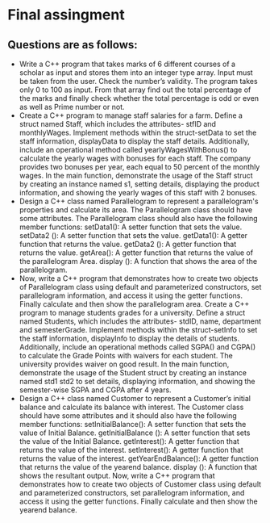 # Final assingment
## Questions are as follows:
- Write a C++ program that takes marks of 6 different courses of a scholar as input and stores them into an integer type array. Input must be taken from the user. Check the number’s validity. The program takes only 0 to 100 as input. From that array find out the total percentage of the marks and finally check whether the total percentage is odd or even as well as Prime number or not. 
- Create a C++ program to manage staff salaries for a farm. Define a struct named Staff, which includes the attributes- stfID and monthlyWages. Implement methods within the struct-setData to set the staff information, displayData to display the staff details. Additionally, include an operational method called yearlyWagesWithBonus() to calculate the yearly wages with bonuses for each staff. The company provides two bonuses per year, each equal to 50 percent of the monthly wages. In the main function, demonstrate the usage of the Staff struct by creating an instance named s1, setting details, displaying the product information, and showing the yearly wages of this staff with 2 bonuses. 
- Design a C++ class named Parallelogram to represent a parallelogram's properties and calculate its area. The Parallelogram class should have some attributes. The Parallelogram class should also have the following member functions: 
setData1(): A setter function that sets the value. 
setData2 (): A setter function that sets the value. 
getData1(): A getter function that returns the value. 
getData2 (): A getter function that returns the value. 
getArea(): A getter function that returns the value of the parallelogram Area. 
display (): A function that shows the area of the parallelogram. 
- Now, write a C++ program that demonstrates how to create two objects of Parallelogram class using default and parameterized constructors, set parallelogram information, and access it using the getter functions. Finally calculate and then show the parallelogram area. 
Create a C++ program to manage students grades for a university. Define a struct named Students, which includes the attributes- stdID, name, department and semesterGrade. Implement methods within the struct-setInfo to set the staff information, displayInfo to display the details of students. Additionally, include an operational methods called  SGPA() and CGPA() to calculate the Grade Points with waivers for each student. The university provides waiver on good result. In the main function, demonstrate the usage of the Student struct by creating an instance named std1 std2 to set details, displaying information, and showing the semester-wise SGPA and CGPA after 4 years. 
- Design a C++ class named Customer to represent a Customer’s initial balance and calculate its balance with interest. The Customer class should have some attributes and it should also have the following member functions: 
setInitialBalance(): A setter function that sets the value of Initial Balance. 
getInitialBalance (): A setter function that sets the value of the Initial Balance. 
getInterest(): A getter function that returns the value of the interest. 
setInterest(): A getter function that returns the value of the interest. 
getYearEndBalance(): A getter function that returns the value of the yearend balance. 
display (): A function that shows the resultant output. 
Now, write a C++ program that demonstrates how to create two objects of Customer class using default and parameterized constructors, set parallelogram information, and access it using the getter functions. Finally calculate and then show the yearend balance. 
